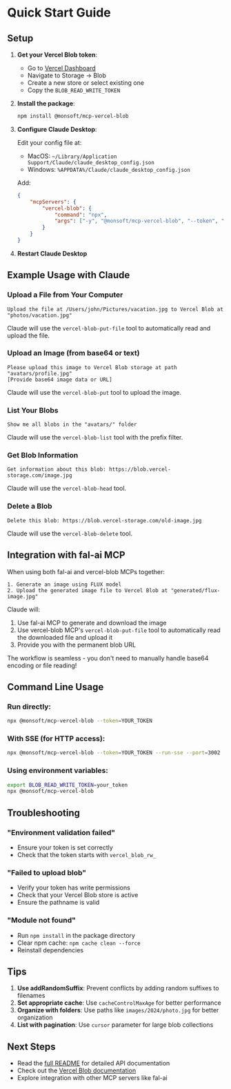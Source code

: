 # Quick Start Guide

## Setup

1. **Get your Vercel Blob token**:

    - Go to [Vercel Dashboard](https://vercel.com/dashboard)
    - Navigate to Storage → Blob
    - Create a new store or select existing one
    - Copy the `BLOB_READ_WRITE_TOKEN`

2. **Install the package**:

    ```bash
    npm install @monsoft/mcp-vercel-blob
    ```

3. **Configure Claude Desktop**:

    Edit your config file at:

    - MacOS: `~/Library/Application Support/Claude/claude_desktop_config.json`
    - Windows: `%APPDATA%/Claude/claude_desktop_config.json`

    Add:

    ```json
    {
        "mcpServers": {
            "vercel-blob": {
                "command": "npx",
                "args": ["-y", "@monsoft/mcp-vercel-blob", "--token", "YOUR_TOKEN_HERE"]
            }
        }
    }
    ```

4. **Restart Claude Desktop**

## Example Usage with Claude

### Upload a File from Your Computer

```
Upload the file at /Users/john/Pictures/vacation.jpg to Vercel Blob at "photos/vacation.jpg"
```

Claude will use the `vercel-blob-put-file` tool to automatically read and upload the file.

### Upload an Image (from base64 or text)

```
Please upload this image to Vercel Blob storage at path "avatars/profile.jpg"
[Provide base64 image data or URL]
```

Claude will use the `vercel-blob-put` tool to upload the image.

### List Your Blobs

```
Show me all blobs in the "avatars/" folder
```

Claude will use the `vercel-blob-list` tool with the prefix filter.

### Get Blob Information

```
Get information about this blob: https://blob.vercel-storage.com/image.jpg
```

Claude will use the `vercel-blob-head` tool.

### Delete a Blob

```
Delete this blob: https://blob.vercel-storage.com/old-image.jpg
```

Claude will use the `vercel-blob-delete` tool.

## Integration with fal-ai MCP

When using both fal-ai and vercel-blob MCPs together:

```
1. Generate an image using FLUX model
2. Upload the generated image file to Vercel Blob at "generated/flux-image.jpg"
```

Claude will:

1. Use fal-ai MCP to generate and download the image
2. Use vercel-blob MCP's `vercel-blob-put-file` tool to automatically read the downloaded file and upload it
3. Provide you with the permanent blob URL

The workflow is seamless - you don't need to manually handle base64 encoding or file reading!

## Command Line Usage

### Run directly:

```bash
npx @monsoft/mcp-vercel-blob --token=YOUR_TOKEN
```

### With SSE (for HTTP access):

```bash
npx @monsoft/mcp-vercel-blob --token=YOUR_TOKEN --run-sse --port=3002
```

### Using environment variables:

```bash
export BLOB_READ_WRITE_TOKEN=your_token
npx @monsoft/mcp-vercel-blob
```

## Troubleshooting

### "Environment validation failed"

- Ensure your token is set correctly
- Check that the token starts with `vercel_blob_rw_`

### "Failed to upload blob"

- Verify your token has write permissions
- Check that your Vercel Blob store is active
- Ensure the pathname is valid

### "Module not found"

- Run `npm install` in the package directory
- Clear npm cache: `npm cache clean --force`
- Reinstall dependencies

## Tips

1. **Use addRandomSuffix**: Prevent conflicts by adding random suffixes to filenames
2. **Set appropriate cache**: Use `cacheControlMaxAge` for better performance
3. **Organize with folders**: Use paths like `images/2024/photo.jpg` for better organization
4. **List with pagination**: Use `cursor` parameter for large blob collections

## Next Steps

- Read the [full README](./README.md) for detailed API documentation
- Check out the [Vercel Blob documentation](https://vercel.com/docs/storage/vercel-blob)
- Explore integration with other MCP servers like fal-ai
